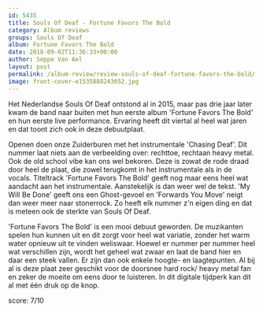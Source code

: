 ```yaml
---
id: 5435
title: Souls Of Deaf - Fortune Favors The Bold
category: Album reviews
groups: Souls Of Deaf
album: Fortune Favors The Bold
date: 2018-09-02T11:36:33+00:00
author: Seppe Van Ael
layout: post
permalink: /album-review/review-souls-of-deaf-fortune-favors-the-bold/
image: front-cover-e1535888243652.jpg
---
```

Het Nederlandse Souls Of Deaf ontstond al in 2015, maar pas drie jaar later kwam de band naar buiten met hun eerste album 'Fortune Favors The Bold' en hun eerste live performance. Ervaring heeft dit viertal al heel wat jaren en dat toont zich ook in deze debuutplaat.

Openen doen onze Zuiderburen met het instrumentale 'Chasing Deaf'. Dit nummer laat niets aan de verbeelding over: rechttoe, rechtaan heavy metal. Ook de old school vibe kan ons wel bekoren. Deze is zowat de rode draad door heel de plaat, die zowel terugkomt in het instrumentale als in de vocals. Titeltrack 'Fortune Favors The Bold' geeft nog maar eens heel wat aandacht aan het instrumentale. Aanstekelijk is dan weer wel de tekst. 'My Will Be Done' geeft ons een Ghost-gevoel en 'Forwards You Move' neigt dan weer meer naar stonerrock. Zo heeft elk nummer z'n eigen ding en dat is meteen ook de sterkte van Souls Of Deaf.

'Fortune Favors The Bold' is een mooi debuut geworden. De muzikanten spelen hun kunnen uit en dit zorgt voor heel wat variatie, zonder het warm water opnieuw uit te vinden weliswaar. Hoewel er nummer per nummer heel wat verschillen zijn, wordt het geheel wat zwaar en laat de band hier en daar een steek vallen. Er zijn dan ook enkele hoogte- en laagtepunten. Al bij al is deze plaat zeer geschikt voor de doorsnee hard rock/ heavy metal fan en zeker de moeite om eens door te luisteren. In dit digitale tijdperk kan dit al met één druk op de knop.

score: 7/10

&nbsp;